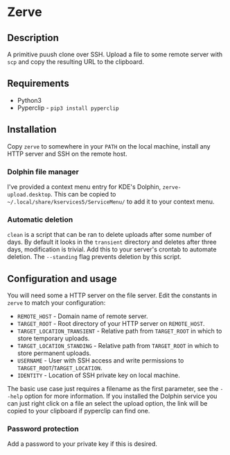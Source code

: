 # Zerve

## Description

A primitive puush clone over SSH. Upload a file to some remote server with `scp` and copy the resulting URL to the clipboard.


## Requirements
* Python3
* Pyperclip - `pip3 install pyperclip`

## Installation
Copy `zerve` to somewhere in your `PATH` on the local machine, install any HTTP server and SSH on the remote host.

### Dolphin file manager
I've provided a context menu entry for KDE's Dolphin, `zerve-upload.desktop`. This can be copied to `~/.local/share/kservices5/ServiceMenu/` to add it to your context menu. 

### Automatic deletion
`clean` is a script that can be ran to delete uploads after some number of days. By default it looks in the `transient` directory and deletes after three days, modification is trivial. Add this to your server's crontab to automate deletion. The `--standing` flag prevents deletion by this script.

## Configuration and usage
You will need some a HTTP server on the file server. Edit the constants in `zerve` to match your configuration:

* `REMOTE_HOST` - Domain name of remote server.
* `TARGET_ROOT` - Root directory of your HTTP server on `REMOTE_HOST`.
* `TARGET_LOCATION_TRANSIENT` - Relative path from `TARGET_ROOT` in which to store temporary uploads.
* `TARGET_LOCATION_STANDING` - Relative path from `TARGET_ROOT` in which to store permanent uploads.
* `USERNAME` - User with SSH access and write permissions to `TARGET_ROOT`/`TARGET_LOCATION`.
* `IDENTITY` - Location of SSH private key on local machine.

The basic use case just requires a filename as the first parameter, see the `--help` option for more information. If you installed the Dolphin service you can just right click on a file an select the upload option, the link will be copied to your clipboard if pyperclip can find one.

### Password protection
Add a password to your private key if this is desired.

